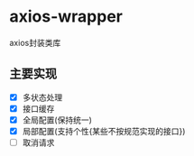 # axios-wrapper
axios封装类库

## 主要实现
- [x] 多状态处理
- [x] 接口缓存
- [x] 全局配置(保持统一)
- [x] 局部配置(支持个性{某些不按规范实现的接口})
- [ ] 取消请求
